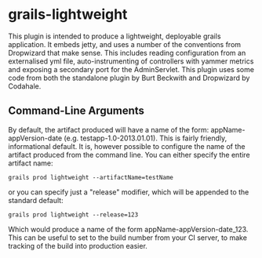 grails-lightweight
==================

This plugin is intended to produce a lightweight, deployable grails application. It embeds jetty, and uses a number of
the conventions from Dropwizard that make sense. This includes reading configuration from an externalised yml file,
auto-instrumenting of controllers with yammer metrics and exposing a secondary port for the AdminServlet.
This plugin uses some code from both the standalone plugin by Burt Beckwith and Dropwizard by Codahale.

## Command-Line Arguments
By default, the artifact produced will have a name of the form: appName-appVersion-date (e.g. testapp-1.0-2013.01.01). This is
fairly friendly, informational default. It is, however possible to configure the name of the artifact produced from the command line.
You can either specify the entire artifact name:
```
grails prod lightweight --artifactName=testName
```
or you can specify just a "release" modifier, which will be appended to the standard default:
```
grails prod lightweight --release=123
```
Which would produce a name of the form appName-appVersion-date_123. This can be useful to set to the build number from your CI
server, to make tracking of the build into production easier.
